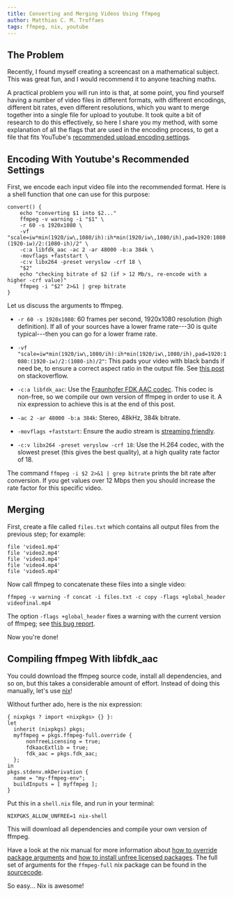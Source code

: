 ```yaml
---
title: Converting and Merging Videos Using ffmpeg
author: Matthias C. M. Troffaes
tags: ffmpeg, nix, youtube
---
```


The Problem
-----------

Recently, I found myself creating a screencast on a mathematical
subject. This was great fun, and I would recommend it to anyone
teaching maths.

A practical problem you will run into is that, at some point, you find
yourself having a number of video files in different formats, with
different encodings, different bit rates, even different resolutions,
which you want to merge together into a single file for upload to
youtube. It took quite a bit of research to do this effectively, so
here I share you my method, with some explanation of all the flags
that are used in the encoding process, to get a file that fits
YouTube's [recommended upload encoding
settings](https://support.google.com/youtube/answer/1722171?hl=en-GB).

Encoding With Youtube's Recommended Settings
--------------------------------------------

First, we encode each input video file into the recommended format.
Here is a shell function that one can use for this purpose:

``` {.sourceCode .bash}
convert() {
    echo "converting $1 into $2..."
    ffmpeg -v warning -i "$1" \
    -r 60 -s 1920x1080 \
    -vf "scale=iw*min(1920/iw\,1080/ih):ih*min(1920/iw\,1080/ih),pad=1920:1080:(1920-iw)/2:(1080-ih)/2" \
    -c:a libfdk_aac -ac 2 -ar 48000 -b:a 384k \
    -movflags +faststart \
    -c:v libx264 -preset veryslow -crf 18 \
    "$2"
    echo "checking bitrate of $2 (if > 12 Mb/s, re-encode with a higher -crf value)"
    ffmpeg -i "$2" 2>&1 | grep bitrate
}
```

Let us discuss the arguments to ffmpeg.

* ``-r 60 -s 1920x1080``: 60 frames per second, 1920x1080 resolution
  (high definition). If all of your sources have a lower frame
  rate---30 is quite typical---then you can go for a lower frame rate.

* ``-vf "scale=iw*min(1920/iw\,1080/ih):ih*min(1920/iw\,1080/ih),pad=1920:1080:(1920-iw)/2:(1080-ih)/2"``:
  This pads your video with black bands if need be, to ensure a
  correct aspect ratio in the output file. See [this post](https://stackoverflow.com/questions/8133242/ffmpeg-resize-down-larger-video-to-fit-desired-size-and-add-padding)
  on stackoverflow.

* ``-c:a libfdk_aac``: Use the [Fraunhofer FDK AAC
  codec](https://trac.ffmpeg.org/wiki/Encode/AAC#fdk_aac). This codec
  is non-free, so we compile our own version of ffmpeg in order to use
  it. A nix expression to achieve this is at the end of this post.

* ``-ac 2 -ar 48000 -b:a 384k``: Stereo, 48kHz, 384k bitrate.

* ``-movflags +faststart``: Ensure the audio stream is [streaming
  friendly](https://trac.ffmpeg.org/wiki/Encode/AAC#fdk_stream).

* ``-c:v libx264 -preset veryslow -crf 18``: Use the H.264 codec, with
  the slowest preset (this gives the best quality), at a high quality
  rate factor of 18.

The command ``ffmpeg -i $2 2>&1 | grep bitrate`` prints the bit rate
after conversion. If you get values over 12 Mbps then you should
increase the rate factor for this specific video.

Merging
-------

First, create a file called ``files.txt`` which contains all output
files from the previous step; for example:

```
file 'video1.mp4'
file 'video2.mp4'
file 'video3.mp4'
file 'video4.mp4'
file 'video5.mp4'
```

Now call ffmpeg to concatenate these files into a single video:

``` {.sourceCode .bash}
ffmpeg -v warning -f concat -i files.txt -c copy -flags +global_header videofinal.mp4
```

The option ``-flags +global_header`` fixes a warning
with the current version of ffmpeg;
see [this bug report](https://trac.ffmpeg.org/ticket/4528).

Now you're done!

Compiling ffmpeg With libfdk_aac
--------------------------------

You could download the ffmpeg source code, install all dependencies,
and so on, but this takes a considerable amount of effort.
Instead of doing this manually, let's use [nix](https://nixos.org/nix/)!

Without further ado, here is the nix expression:

``` {.sourcecode .nix}
{ nixpkgs ? import <nixpkgs> {} }:
let
  inherit (nixpkgs) pkgs;
  myffmpeg = pkgs.ffmpeg-full.override {
      nonfreeLicensing = true;
      fdkaacExtlib = true;
      fdk_aac = pkgs.fdk_aac;
  };
in
pkgs.stdenv.mkDerivation {
  name = "my-ffmpeg-env";
  buildInputs = [ myffmpeg ];
}
```

Put this in a ``shell.nix`` file, and run in your terminal:

``` {.sourcecode .bash}
NIXPGKS_ALLOW_UNFREE=1 nix-shell
```

This will download all dependencies and compile your own version of
ffmpeg.

Have a look at the nix manual
for more information about
[how to override package arguments](https://nixos.org/nixpkgs/manual/#sec-pkg-override)
and
[how to install unfree licensed packages](https://nixos.org/nixpkgs/manual/#chap-packageconfig).
The full set of arguments for the ``ffmpeg-full`` nix package
can be found in the [sourcecode](https://github.com/NixOS/nixpkgs/blob/master/pkgs/development/libraries/ffmpeg-full/default.nix).

So easy... Nix is awesome!
